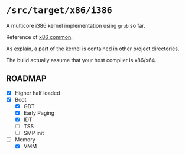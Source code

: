 `/src/target/x86/i386`
=========================

A multicore i386 kernel implementation using `grub` so far.

Reference of [x86 common](../README.md).

As explain, a part of the kernel is contained in other project directories.

The build actually assume that your host compiler is x86/x64.

## ROADMAP

- [X] Higher half loaded
- [X] Boot
  - [X] GDT
  - [X] Early Paging
  - [X] IDT
  - [ ] TSS
  - [ ] SMP init
- [ ] Memory
  - [X] VMM